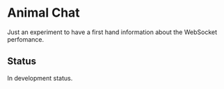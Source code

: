 # Animal Chat

Just an experiment to have a first hand information about the WebSocket perfomance.

## Status

In development status.